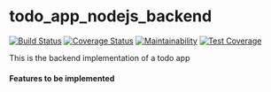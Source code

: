 # todo_app_nodejs_backend
[![Build Status](https://travis-ci.org/joaquinto/todo_app_nodejs_backend.svg?branch=develop)](https://travis-ci.org/joaquinto/todo_app_nodejs_backend)
[![Coverage Status](https://coveralls.io/repos/github/joaquinto/todo_app_nodejs_backend/badge.svg?branch=develop)](https://coveralls.io/github/joaquinto/todo_app_nodejs_backend?branch=develop)
[![Maintainability](https://api.codeclimate.com/v1/badges/6bdb4536f11b1f941779/maintainability)](https://codeclimate.com/github/joaquinto/todo_app_nodejs_backend/maintainability)
[![Test Coverage](https://api.codeclimate.com/v1/badges/6bdb4536f11b1f941779/test_coverage)](https://codeclimate.com/github/joaquinto/todo_app_nodejs_backend/test_coverage)

This is the backend implementation of a todo app

#### Features to be implemented
